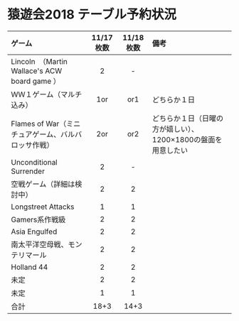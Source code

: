 # 猿遊会2018 テーブル予約状況

|ゲーム|11/17枚数|11/18枚数|備考|
|:----|:----:|:----:|:----|
|Lincoln　（Martin Wallace's ACW board game ）|2|-||
|ＷＷ１ゲーム（マルチ込み）|1or|or1|どちらか１日|
Flames of War（ミニチュアゲーム、バルバロッサ作戦）|2or|or2|どちらか１日（日曜の方が嬉しい）、1200×1800の盤面を用意したい|
|Unconditional Surrender|2|-||
|空戦ゲーム（詳細は検討中）|2|2||
|Longstreet Attacks|1|1|
|Gamers系作戦級|2|2||
|Asia Engulfed|2|2||
|南太平洋空母戦、モンテリマール|2|2||
|Holland 44|2|2||
|未定|2|2||
|未定|1|1||
|合計|18+3|14+3||
